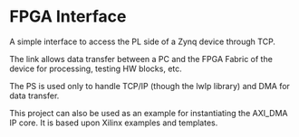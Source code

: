 # FPGA Interface
A simple interface to access the PL side of a Zynq device through TCP.

The link allows data transfer between a PC and the FPGA Fabric of the device for processing, testing HW blocks, etc.

The PS is used only to handle TCP/IP (though the lwIp library) and DMA for data transfer.

This project can also be used as an example for instantiating the AXI_DMA IP core. It is based upon Xilinx examples and templates.